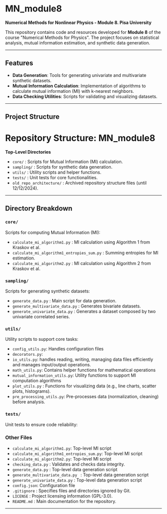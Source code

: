 # MN_module8

**Numerical Methods for Nonlinear Physics - Module 8. Pisa University**

This repository contains code and resources developed for **Module 8** of the course "Numerical Methods for Physics". The project focuses on statistical analysis, mutual information estimation, and synthetic data generation.

---

## **Features**
- **Data Generation**: Tools for generating univariate and multivariate synthetic datasets.
- **Mutual Information Calculation**: Implementation of algorithms to calculate mutual information (MI) with k-nearest neighbors.
- **Data Checking Utilities**: Scripts for validating and visualizing datasets.

---

## **Project Structure**

# Repository Structure: MN_module8

**Top-Level Directories**  
- `core/` : Scripts for Mutual Information (MI) calculation.  
- `sampling/` : Scripts for synthetic data generation.  
- `utils/` : Utility scripts and helper functions.  
- `tests/` : Unit tests for core functionalities.  
- `old_repo_architecture/` : Archived repository structure files (until 12/12/2024).  

---

## **Directory Breakdown**

### `core/`  
Scripts for computing Mutual Information (MI):  
- `calculate_mi_algorithm1.py` : MI calculation using Algorithm 1 from Kraskov et al.  
- `calculate_mi_algorithm1_entropies_sum.py` : Summing entropies for MI estimation.  
- `calculate_mi_algorithm2.py` : MI calculation using Algorithm 2 from Kraskov et al.   

### `sampling/`  
Scripts for generating synthetic datasets:  
- `generate_data.py` : Main script for data generation.  
- `generate_multivariate_data.py` : Generates bivariate datasets.  
- `generate_univariate_data.py` : Generates a dataset composed by two univariate correlated series.  

### `utils/`  
Utility scripts to support core tasks:  
  
- `config_utils.py`: Handles configuration files 
- `decorators.py`:
- `io_utils.py`: handles reading, writing, managing data files efficiently and manages input/output operations.
- `math_utils.py`: Contains helper functions for mathematical operations
- `mutual_information_utils.py`: Utility functions to support MI computation algorithms
- `plot_utils.py` : Functions for visualizing data (e.g., line charts, scatter plots, histograms).
- `pre_processing_utils.py`: Pre-processes data (normalization, cleaning) before analysis.

 

### `tests/`  
Unit tests to ensure code reliability:  



### **Other Files**  
- `calculate_mi_algorithm1.py`: Top-level MI script
- `calculate_mi_algorithm1_entropies_sum.py`: Top-level MI script
- `calculate_mi_algorithm2.py`: Top-level MI script
- `checking_data.py` : Validates and checks data integrity.
- `generate_data.py` : Top-level data generation script
- `generate_multivariate_data.py ` : Top-level data generation script
- `generate_univariate_data.py` : Top-level data generation script
- `config.json`: Configuration file
- `.gitignore` : Specifies files and directories ignored by Git.  
- `LICENSE` : Project licensing information (GPL-3.0).  
- `README.md` : Main documentation for the repository.  


---